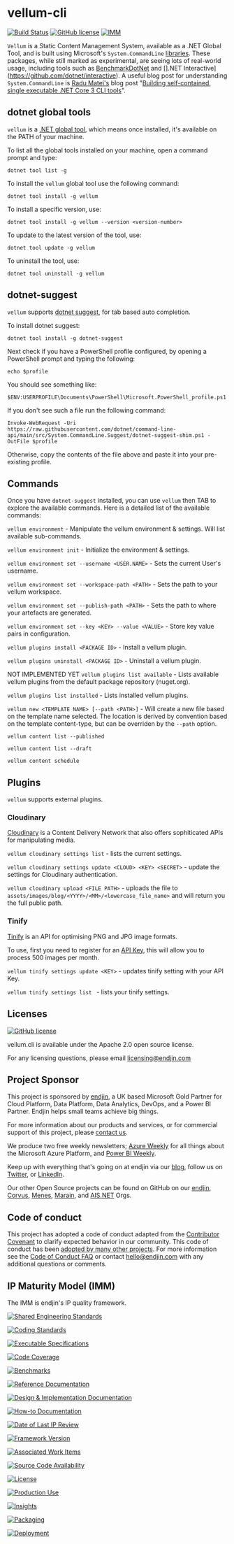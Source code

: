 # vellum-cli
[![Build Status](https://dev.azure.com/endjin-labs/vellum.cli/_apis/build/status/vellum-dotnet.vellum.cli?branchName=master)](https://dev.azure.com/endjin-labs/vellum.cli/_build/latest?definitionId=4&branchName=master)
[![GitHub license](https://img.shields.io/badge/License-Apache%202-blue.svg)](https://raw.githubusercontent.com/vellum-dotnet/vellum-cli/master/LICENSE)
[![IMM](https://endimmfuncdev.azurewebsites.net/api/imm/github/vellum-dotnet/vellum.cli/total?cache=false)](https://endimmfuncdev.azurewebsites.net/api/imm/github/vellum-dotnet/vellum-cli/total?cache=false)

`Vellum` is a Static Content Management System, available as a .NET Global Tool, and is built using Microsoft's `System.CommandLine` [libraries](https://github.com/dotnet/command-line-api). These packages, while still marked as experimental, are seeing lots of real-world usage, including tools such as [BenchmarkDotNet](https://github.com/dotnet/BenchmarkDotNet) and [].NET Interactive](https://github.com/dotnet/interactive). A useful blog post for understanding `System.CommandLine` is [Radu Matei's](https://twitter.com/matei_radu) blog post "[Building self-contained, single executable .NET Core 3 CLI tools](https://radu-matei.com/blog/self-contained-dotnet-cli/)".

## dotnet global tools

`vellum` is a [.NET global tool](https://docs.microsoft.com/en-us/dotnet/core/tools/global-tools), which means once installed, it's available on the PATH of your machine. 

To list all the global tools installed on your machine, open a command prompt and type:

`dotnet tool list -g`

To install the `vellum` global tool use the following command:

`dotnet tool install -g vellum`

To install a specific version, use:

`dotnet tool install -g vellum --version <version-number>`

To update to the latest version of the tool, use:

`dotnet tool update -g vellum`

To uninstall the tool, use:

`dotnet tool uninstall -g vellum`

## dotnet-suggest

`vellum` supports [dotnet suggest](https://github.com/dotnet/command-line-api/wiki/dotnet-suggest), for tab based auto completion.

To install dotnet suggest:

`dotnet tool install -g dotnet-suggest`

Next check if you have a PowerShell profile configured, by opening a PowerShell prompt and typing the following:

`echo $profile`

You should see something like:

`$ENV:USERPROFILE\Documents\PowerShell\Microsoft.PowerShell_profile.ps1`

If you don't see such a file run the following command:

`Invoke-WebRequest -Uri https://raw.githubusercontent.com/dotnet/command-line-api/main/src/System.CommandLine.Suggest/dotnet-suggest-shim.ps1 -OutFile $profile`

Otherwise, copy the contents of the file above and paste it into your pre-existing profile.

## Commands

Once you have `dotnet-suggest` installed, you can use `vellum` then TAB to explore the available commands. Here is a detailed list of the available commands:

`vellum environment` - Manipulate the vellum environment & settings. Will list available sub-commands.

`vellum environment init` - Initialize the environment & settings.

`vellum environment set --username <USER.NAME>` - Sets the current User's username.

`vellum environment set --workspace-path <PATH>` - Sets the path to your vellum workspace.

`vellum environment set --publish-path <PATH>` - Sets the path to where your artefacts are generated.

`vellum environment set --key <KEY> --value <VALUE>` - Store key value pairs in configuration.

`vellum plugins install <PACKAGE ID>` - Install a vellum plugin.

`vellum plugins uninstall <PACKAGE ID>` - Uninstall a vellum plugin.

NOT IMPLEMENTED YET `vellum plugins list available` - Lists available vellum plugins from the default package repository (nuget.org).

`vellum plugins list installed` - Lists installed vellum plugins.

`vellum new <TEMPLATE NAME> [--path <PATH>]` - Will create a new file based on the template name selected. The location is derived by convention based on the template content-type, but can be overriden by the `--path` option. 

`vellum content list --published`

`vellum content list --draft`

`vellum content schedule`
## Plugins

`vellum` supports external plugins.

### Cloudinary

[Cloudinary](https://cloudinary.com/) is a Content Delivery Network that also offers sophiticated APIs for manipulating media. 

`vellum cloudinary settings list` - lists the current settings.

`vellum cloudinary settings update <CLOUD> <KEY> <SECRET>` - update the settings for Cloudinary authentication.

`vellum cloudinary upload <FILE PATH>` - uploads the file to `assets/images/blog/<YYYY>/<MM>/<lowercase_file_name>` and will return you the full public path.

### Tinify

[Tinify](https://tinypng.com/) is an API for optimising PNG and JPG image formats.

To use, first you need to register for an [API Key](https://tinypng.com/developers), this will allow you to process 500 images per month.

`vellum tinify settings update <KEY>` - updates tinify setting with your API Key.

`vellum tinify settings list ` - lists your tinify settings.

## Licenses

[![GitHub license](https://img.shields.io/badge/License-Apache%202-blue.svg)](https://raw.githubusercontent.com/corvus-dotnet/vellum.cli/master/LICENSE)

vellum.cli is available under the Apache 2.0 open source license.

For any licensing questions, please email [&#108;&#105;&#99;&#101;&#110;&#115;&#105;&#110;&#103;&#64;&#101;&#110;&#100;&#106;&#105;&#110;&#46;&#99;&#111;&#109;](&#109;&#97;&#105;&#108;&#116;&#111;&#58;&#108;&#105;&#99;&#101;&#110;&#115;&#105;&#110;&#103;&#64;&#101;&#110;&#100;&#106;&#105;&#110;&#46;&#99;&#111;&#109;)

## Project Sponsor

This project is sponsored by [endjin](https://endjin.com), a UK based Microsoft Gold Partner for Cloud Platform, Data Platform, Data Analytics, DevOps, and a Power BI Partner. Endjin helps small teams achieve big things.

For more information about our products and services, or for commercial support of this project, please [contact us](https://endjin.com/contact-us). 

We produce two free weekly newsletters; [Azure Weekly](https://azureweekly.info) for all things about the Microsoft Azure Platform, and [Power BI Weekly](https://powerbiweekly.info).

Keep up with everything that's going on at endjin via our [blog](https://blogs.endjin.com/), follow us on [Twitter](https://twitter.com/endjin), or [LinkedIn](https://www.linkedin.com/company/1671851/).

Our other Open Source projects can be found on GitHub on our [endjin](https://github.com/endjin), [Corvus](https://github.com/corvus-dotnet), [Menes](https://github.com/menes-dotnet), [Marain](https://github.com/marain-dotnet), and [AIS.NET](https://github.com/ais-net) Orgs.

## Code of conduct

This project has adopted a code of conduct adapted from the [Contributor Covenant](http://contributor-covenant.org/) to clarify expected behavior in our community. This code of conduct has been [adopted by many other projects](http://contributor-covenant.org/adopters/). For more information see the [Code of Conduct FAQ](https://opensource.microsoft.com/codeofconduct/faq/) or contact [&#104;&#101;&#108;&#108;&#111;&#064;&#101;&#110;&#100;&#106;&#105;&#110;&#046;&#099;&#111;&#109;](&#109;&#097;&#105;&#108;&#116;&#111;:&#104;&#101;&#108;&#108;&#111;&#064;&#101;&#110;&#100;&#106;&#105;&#110;&#046;&#099;&#111;&#109;) with any additional questions or comments.

## IP Maturity Model (IMM)

The IMM is endjin's IP quality framework.

[![Shared Engineering Standards](https://endimmfuncdev.azurewebsites.net/api/imm/github/vellum-dotnet/vellum-cli/rule/74e29f9b-6dca-4161-8fdd-b468a1eb185d?nocache=true)](https://endimmfuncdev.azurewebsites.net/api/imm/github/vellum-dotnet/vellum-cli/rule/74e29f9b-6dca-4161-8fdd-b468a1eb185d?cache=false)

[![Coding Standards](https://endimmfuncdev.azurewebsites.net/api/imm/github/vellum-dotnet/vellum-cli/rule/f6f6490f-9493-4dc3-a674-15584fa951d8?cache=false)](https://endimmfuncdev.azurewebsites.net/api/imm/github/vellum-dotnet/vellum-cli/rule/f6f6490f-9493-4dc3-a674-15584fa951d8?cache=false)

[![Executable Specifications](https://endimmfuncdev.azurewebsites.net/api/imm/github/vellum-dotnet/vellum-cli/rule/bb49fb94-6ab5-40c3-a6da-dfd2e9bc4b00?cache=false)](https://endimmfuncdev.azurewebsites.net/api/imm/github/vellum-dotnet/vellum-cli/rule/bb49fb94-6ab5-40c3-a6da-dfd2e9bc4b00?cache=false)

[![Code Coverage](https://endimmfuncdev.azurewebsites.net/api/imm/github/vellum-dotnet/vellum-cli/rule/0449cadc-0078-4094-b019-520d75cc6cbb?cache=false)](https://endimmfuncdev.azurewebsites.net/api/imm/github/vellum-dotnet/vellum-cli/rule/0449cadc-0078-4094-b019-520d75cc6cbb?cache=false)

[![Benchmarks](https://endimmfuncdev.azurewebsites.net/api/imm/github/vellum-dotnet/vellum-cli/rule/64ed80dc-d354-45a9-9a56-c32437306afa?cache=false)](https://endimmfuncdev.azurewebsites.net/api/imm/github/vellum-dotnet/vellum-cli/rule/64ed80dc-d354-45a9-9a56-c32437306afa?cache=false)

[![Reference Documentation](https://endimmfuncdev.azurewebsites.net/api/imm/github/vellum-dotnet/vellum-cli/rule/2a7fc206-d578-41b0-85f6-a28b6b0fec5f?cache=false)](https://endimmfuncdev.azurewebsites.net/api/imm/github/vellum-dotnet/vellum-cli/rule/2a7fc206-d578-41b0-85f6-a28b6b0fec5f?cache=false)

[![Design & Implementation Documentation](https://endimmfuncdev.azurewebsites.net/api/imm/github/vellum-dotnet/vellum-cli/rule/f026d5a2-ce1a-4e04-af15-5a35792b164b?cache=false)](https://endimmfuncdev.azurewebsites.net/api/imm/github/vellum-dotnet/vellum-cli/rule/f026d5a2-ce1a-4e04-af15-5a35792b164b?cache=false)

[![How-to Documentation](https://endimmfuncdev.azurewebsites.net/api/imm/github/vellum-dotnet/vellum-cli/rule/145f2e3d-bb05-4ced-989b-7fb218fc6705?cache=false)](https://endimmfuncdev.azurewebsites.net/api/imm/github/vellum-dotnet/vellum-cli/rule/145f2e3d-bb05-4ced-989b-7fb218fc6705?cache=false)

[![Date of Last IP Review](https://endimmfuncdev.azurewebsites.net/api/imm/github/vellum-dotnet/vellum-cli/rule/da4ed776-0365-4d8a-a297-c4e91a14d646?cache=false)](https://endimmfuncdev.azurewebsites.net/api/imm/github/vellum-dotnet/vellum-cli/rule/da4ed776-0365-4d8a-a297-c4e91a14d646?cache=false)

[![Framework Version](https://endimmfuncdev.azurewebsites.net/api/imm/github/vellum-dotnet/vellum-cli/rule/6c0402b3-f0e3-4bd7-83fe-04bb6dca7924?cache=false)](https://endimmfuncdev.azurewebsites.net/api/imm/github/vellum-dotnet/vellum-cli/rule/6c0402b3-f0e3-4bd7-83fe-04bb6dca7924?cache=false)

[![Associated Work Items](https://endimmfuncdev.azurewebsites.net/api/imm/github/vellum-dotnet/vellum-cli/rule/79b8ff50-7378-4f29-b07c-bcd80746bfd4?cache=false)](https://endimmfuncdev.azurewebsites.net/api/imm/github/vellum-dotnet/vellum-cli/rule/79b8ff50-7378-4f29-b07c-bcd80746bfd4?cache=false)

[![Source Code Availability](https://endimmfuncdev.azurewebsites.net/api/imm/github/vellum-dotnet/vellum-cli/rule/30e1b40b-b27d-4631-b38d-3172426593ca?cache=false)](https://endimmfuncdev.azurewebsites.net/api/imm/github/vellum-dotnet/vellum-cli/rule/30e1b40b-b27d-4631-b38d-3172426593ca?cache=false)

[![License](https://endimmfuncdev.azurewebsites.net/api/imm/github/vellum-dotnet/vellum-cli/rule/d96b5bdc-62c7-47b6-bcc4-de31127c08b7?cache=false)](https://endimmfuncdev.azurewebsites.net/api/imm/github/vellum-dotnet/vellum-cli/rule/d96b5bdc-62c7-47b6-bcc4-de31127c08b7?cache=false)

[![Production Use](https://endimmfuncdev.azurewebsites.net/api/imm/github/vellum-dotnet/vellum-cli/rule/87ee2c3e-b17a-4939-b969-2c9c034d05d7?cache=false)](https://endimmfuncdev.azurewebsites.net/api/imm/github/vellum-dotnet/vellum-cli/rule/87ee2c3e-b17a-4939-b969-2c9c034d05d7?cache=false)

[![Insights](https://endimmfuncdev.azurewebsites.net/api/imm/github/vellum-dotnet/vellum-cli/rule/71a02488-2dc9-4d25-94fa-8c2346169f8b?cache=false)](https://endimmfuncdev.azurewebsites.net/api/imm/github/vellum-dotnet/vellum-cli/rule/71a02488-2dc9-4d25-94fa-8c2346169f8b?cache=false)

[![Packaging](https://endimmfuncdev.azurewebsites.net/api/imm/github/vellum-dotnet/vellum-cli/rule/547fd9f5-9caf-449f-82d9-4fba9e7ce13a?cache=false)](https://endimmfuncdev.azurewebsites.net/api/imm/github/vellum-dotnet/vellum-cli/rule/547fd9f5-9caf-449f-82d9-4fba9e7ce13a?cache=false)

[![Deployment](https://endimmfuncdev.azurewebsites.net/api/imm/github/vellum-dotnet/vellum-cli/rule/edea4593-d2dd-485b-bc1b-aaaf18f098f9?cache=false)](https://endimmfuncdev.azurewebsites.net/api/imm/github/vellum-dotnet/vellum-cli/rule/edea4593-d2dd-485b-bc1b-aaaf18f098f9?cache=false)